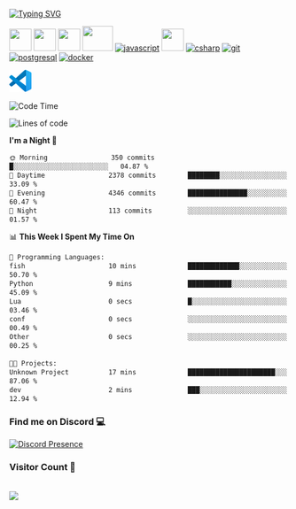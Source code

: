 <!-- [![Typing SVG](https://readme-typing-svg.herokuapp.com?font=Caveat&weight=500&size=24&duration=6003&pause=1000&color=F044F7&background=F7F7F700&repeat=false&width=125&height=40&lines=%F0%9F%8D%B7+CS50+%F0%9F%8D%B7)](https://git.io/typing-svg)             |   [![Typing SVG](https://readme-typing-svg.herokuapp.com?font=Caveat&weight=500&size=24&duration=6003&pause=1000&color=F044F7&background=F7F7F700&repeat=false&width=135&height=40&lines=%F0%9F%90%8D+CS50P+%F0%9F%90%8D)](https://git.io/typing-svg) -->
<!-- :-------------------------:|:-------------------------: -->
<!-- <a href="https://certificates.cs50.io/77dc34e6-17fd-4a8f-bee2-c31077710b61.png?size=A4" target="_blank" rel="noreferrer"> <img src="https://i.ibb.co/rQSQDhh/CS50x-ezgif-com-resize2.png" alt="cs50"/> </a> | <a href="https://certificates.cs50.io/3f6f34be-467f-4bfb-a846-7c8b1063c2fe.png?size=A4" target="_blank" rel="noreferrer"> <img src="https://i.ibb.co/Cs2WjZX/CS50-P-ezgif-com-resize-2.png" alt="cs50"/> </a> -->

<!-- | [![Typing SVG](https://readme-typing-svg.herokuapp.com?font=Caveat&weight=500&size=21&duration=7003&pause=3000&color=5D4EF7FF&background=F7F7F700&repeat=false&width=175&height=40&lines=%F0%9F%92%BB+My+Terminal+%F0%9F%92%BB)](https://git.io/typing-svg) | -->
<!-- |:-----:| -->
<!-- | ![test](https://i.ibb.co/9V3RB3X/image-15.png) | -->


<!-- ### Spotify Playing 🎵
[![Spotify](https://novatorem-callme-milad.vercel.app/api/spotify)](https://open.spotify.com/user/31qocuc7c7cg5zouwkn7jso7h5qa) -->

[![Typing SVG](https://readme-typing-svg.herokuapp.com?font=Handjet&weight=500&size=21&pause=3000&color=3FF74A&width=435&lines=Languages+and+Technologies+I+use+%3A)](https://git.io/typing-svg)

[<img src='https://i.giphy.com/media/LMt9638dO8dftAjtco/100.webp' width='40' height='40' />](https://python.org/)
[<img src='https://cdn.worldvectorlogo.com/logos/fastapi.svg' width='40' height='40' />](https://fastapi.tiangolo.com/)
[<img src='https://techstack-generator.vercel.app/django-icon.svg' width='40' height='40' />](https://www.djangoproject.com/)
[<img src='https://go.dev/blog/go-brand/Go-Logo/PNG/Go-Logo_Blue.png' width='55' height='45' />](https://www.djangoproject.com/)
[<img src='https://media1.giphy.com/media/ln7z2eWriiQAllfVcn/giphy.gif?cid=790b7611bbce32499d76d60c2b8dfcd8de49af4e8ac5f042&rid=giphy.gif&ct=s' width='40' height='40' alt='javascript'/>](https://developer.mozilla.org/en-US/docs/Web/JavaScript)
[<img src='https://i.giphy.com/media/eNAsjO55tPbgaor7ma/100w.webp' width='40' height='40' />](https://reactjs.org/)
[<img src='https://techstack-generator.vercel.app/csharp-icon.svg' width='45' height='45' alt='csharp'/>](https://www.w3schools.com/cs/)
[<img src='https://www.vectorlogo.zone/logos/git-scm/git-scm-icon.svg' width='40' height='40' alt='git'/>](https://git-scm.com/)
[<img src='https://skillicons.dev/icons?i=postgres' width='45' height='45' alt='postgresql'/>](https://www.postgresql.org/)
[<img src='https://techkblog.com/wp-content/uploads/2022/06/Docker.gif' width='40' height='40' alt='docker'/>](https://docker.com/)

[<img src='https://raw.githubusercontent.com/devicons/devicon/master/icons/vscode/vscode-original.svg' width='40' height='40' alt='Visual Studio Code'/>](https://code.visualstudio.com/)

<!--<img align="center" src="/github-metrics.svg" alt="Metrics" width="400">-->

<!--START_SECTION:waka-->
![Code Time](http://img.shields.io/badge/Code%20Time-1%2C310%20hrs%2010%20mins-blue)

![Lines of code](https://img.shields.io/badge/From%20Hello%20World%20I%27ve%20Written-4.2%20million%20lines%20of%20code-blue)

**I'm a Night 🦉** 

```text
🌞 Morning                350 commits         █░░░░░░░░░░░░░░░░░░░░░░░░   04.87 % 
🌆 Daytime                2378 commits        ████████░░░░░░░░░░░░░░░░░   33.09 % 
🌃 Evening                4346 commits        ███████████████░░░░░░░░░░   60.47 % 
🌙 Night                  113 commits         ░░░░░░░░░░░░░░░░░░░░░░░░░   01.57 % 
```


📊 **This Week I Spent My Time On** 

```text
💬 Programming Languages: 
fish                     10 mins             █████████████░░░░░░░░░░░░   50.70 % 
Python                   9 mins              ███████████░░░░░░░░░░░░░░   45.09 % 
Lua                      0 secs              █░░░░░░░░░░░░░░░░░░░░░░░░   03.46 % 
conf                     0 secs              ░░░░░░░░░░░░░░░░░░░░░░░░░   00.49 % 
Other                    0 secs              ░░░░░░░░░░░░░░░░░░░░░░░░░   00.25 % 

🐱‍💻 Projects: 
Unknown Project          17 mins             ██████████████████████░░░   87.06 % 
dev                      2 mins              ███░░░░░░░░░░░░░░░░░░░░░░   12.94 % 
```


<!--END_SECTION:waka-->

### Find me on Discord 💻
<!-- Old one -->
<!-- <a href="https://discord.gg/pQVcABAxAy" rel="nofollow"> 
  <img src="https://discord.c99.nl/widget/theme-3/1001889586626175006.png" data-canonical-src="https://discord.c99.nl/widget/theme-3/1001889586626175006.png" style="max-width: 100%;"></a> -->
  
[![Discord Presence](https://lanyard.cnrad.dev/api/1001889586626175006)](https://discord.com/users/1001889586626175006)

### Visitor Count 🔢
<p align="left"> 
  <br>
  <img src="https://profile-counter.glitch.me/itz-Amethyst/count.svg" />
</p>

<!--<picture>
  <source
    media="(prefers-color-scheme: dark)"
    srcset="https://raw.githubusercontent.com/platane/snk/output/github-contribution-grid-snake-dark.svg"
  />
  <source
    media="(prefers-color-scheme: light)"
    srcset="https://raw.githubusercontent.com/platane/snk/output/github-contribution-grid-snake.svg"
  />
  <img
    alt="github contribution grid snake animation"
    src="https://raw.githubusercontent.com/platane/snk/output/github-contribution-grid-snake.svg"
  />
</picture> -->
